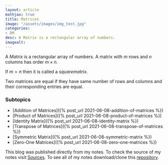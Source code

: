 ```yaml
---
layout: article
mathjax: true
title: Matrices
image: "/assets/images/img_test.jpg"
categories:
- DM
desc: A Matrix is a rectangular array of numbers. 
imagealt: 
---
```


A *Matrix* is a rectangular array of numbers.
A matrix with $m$ rows and $n$ columns has order $m \times n$.

































































































































































































































































































































































If $m=n$ then it is called a $square matrix$.


































































































































































































































































































































































Two matrices are equal if they have same number of rows and columns and their corresponding entries are equal.

### Subtopics
- [Addition of Matrices]({% post_url 2021-06-08-addition-of-matrices %})
- [Product of Matrices]({% post_url 2021-06-08-product-of-matrices %})
- [Identity Matrix]({% post_url 2021-06-08-identity-matrix %})
- [Transpose of Matrices]({% post_url 2021-06-08-transpose-of-matrices %})
- [Symmetric Matrix]({% post_url 2021-06-08-symmetric-matrix %})
- [Zero-One Matrices]({% post_url 2021-06-08-zero-one-matrices %})


This blog was published directly from my notes.
To check the source of my notes visit [Sources](sources.html).
To see all of my notes download/clone this [repository](https://github.com/bovem/CS).